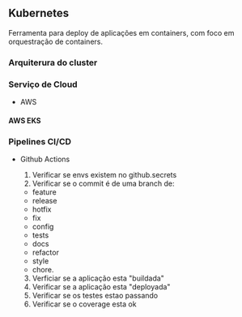 ## Kubernetes
Ferramenta para deploy de aplicações em containers, com foco em orquestração de containers.

### Arquiterura do cluster

### Serviço de Cloud
- AWS

#### AWS EKS

### Pipelines CI/CD
- Github Actions
  1. Verificar se envs existem no github.secrets
  2. Verificar se o commit é de uma branch de:
    - feature
    - release
    - hotfix
    - fix
    - config
    - tests
    - docs
    - refactor
    - style
    - chore.

  3. Verficiar se a aplicação esta "buildada"
  4. Verificar se a aplicação esta "deployada"
  5. Verificar se os testes estao passando
  6. Verificar se o coverage esta ok